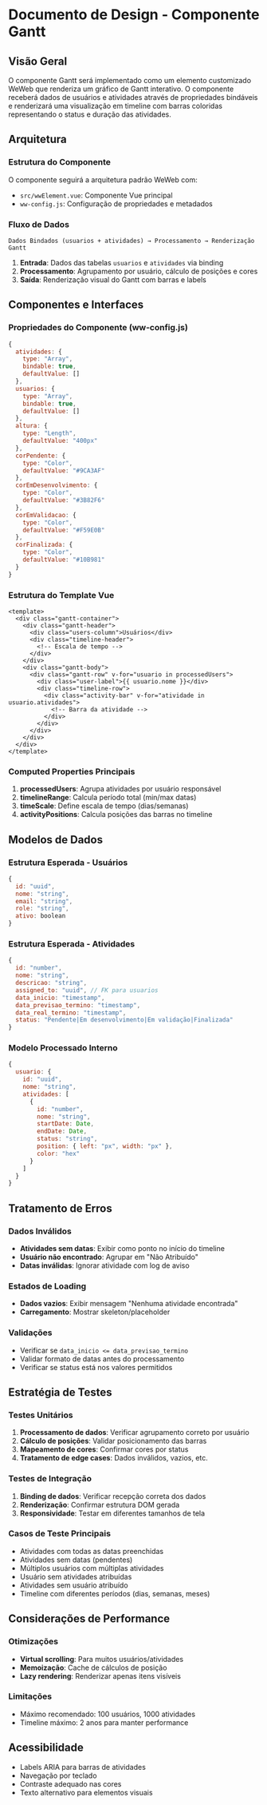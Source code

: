 # Documento de Design - Componente Gantt

## Visão Geral

O componente Gantt será implementado como um elemento customizado WeWeb que renderiza um gráfico de Gantt interativo. O componente receberá dados de usuários e atividades através de propriedades bindáveis e renderizará uma visualização em timeline com barras coloridas representando o status e duração das atividades.

## Arquitetura

### Estrutura do Componente

O componente seguirá a arquitetura padrão WeWeb com:
- `src/wwElement.vue`: Componente Vue principal
- `ww-config.js`: Configuração de propriedades e metadados

### Fluxo de Dados

```
Dados Bindados (usuarios + atividades) → Processamento → Renderização Gantt
```

1. **Entrada**: Dados das tabelas `usuarios` e `atividades` via binding
2. **Processamento**: Agrupamento por usuário, cálculo de posições e cores
3. **Saída**: Renderização visual do Gantt com barras e labels

## Componentes e Interfaces

### Propriedades do Componente (ww-config.js)

```javascript
{
  atividades: {
    type: "Array",
    bindable: true,
    defaultValue: []
  },
  usuarios: {
    type: "Array", 
    bindable: true,
    defaultValue: []
  },
  altura: {
    type: "Length",
    defaultValue: "400px"
  },
  corPendente: {
    type: "Color",
    defaultValue: "#9CA3AF"
  },
  corEmDesenvolvimento: {
    type: "Color", 
    defaultValue: "#3B82F6"
  },
  corEmValidacao: {
    type: "Color",
    defaultValue: "#F59E0B"
  },
  corFinalizada: {
    type: "Color",
    defaultValue: "#10B981"
  }
}
```

### Estrutura do Template Vue

```vue
<template>
  <div class="gantt-container">
    <div class="gantt-header">
      <div class="users-column">Usuários</div>
      <div class="timeline-header">
        <!-- Escala de tempo -->
      </div>
    </div>
    <div class="gantt-body">
      <div class="gantt-row" v-for="usuario in processedUsers">
        <div class="user-label">{{ usuario.nome }}</div>
        <div class="timeline-row">
          <div class="activity-bar" v-for="atividade in usuario.atividades">
            <!-- Barra da atividade -->
          </div>
        </div>
      </div>
    </div>
  </div>
</template>
```

### Computed Properties Principais

1. **processedUsers**: Agrupa atividades por usuário responsável
2. **timelineRange**: Calcula período total (min/max datas)
3. **timeScale**: Define escala de tempo (dias/semanas)
4. **activityPositions**: Calcula posições das barras no timeline

## Modelos de Dados

### Estrutura Esperada - Usuários
```javascript
{
  id: "uuid",
  nome: "string",
  email: "string", 
  role: "string",
  ativo: boolean
}
```

### Estrutura Esperada - Atividades
```javascript
{
  id: "number",
  nome: "string",
  descricao: "string",
  assigned_to: "uuid", // FK para usuarios
  data_inicio: "timestamp",
  data_previsao_termino: "timestamp", 
  data_real_termino: "timestamp",
  status: "Pendente|Em desenvolvimento|Em validação|Finalizada"
}
```

### Modelo Processado Interno
```javascript
{
  usuario: {
    id: "uuid",
    nome: "string",
    atividades: [
      {
        id: "number",
        nome: "string", 
        startDate: Date,
        endDate: Date,
        status: "string",
        position: { left: "px", width: "px" },
        color: "hex"
      }
    ]
  }
}
```

## Tratamento de Erros

### Dados Inválidos
- **Atividades sem datas**: Exibir como ponto no início do timeline
- **Usuário não encontrado**: Agrupar em "Não Atribuído"
- **Datas inválidas**: Ignorar atividade com log de aviso

### Estados de Loading
- **Dados vazios**: Exibir mensagem "Nenhuma atividade encontrada"
- **Carregamento**: Mostrar skeleton/placeholder

### Validações
- Verificar se `data_inicio <= data_previsao_termino`
- Validar formato de datas antes do processamento
- Verificar se status está nos valores permitidos

## Estratégia de Testes

### Testes Unitários
1. **Processamento de dados**: Verificar agrupamento correto por usuário
2. **Cálculo de posições**: Validar posicionamento das barras
3. **Mapeamento de cores**: Confirmar cores por status
4. **Tratamento de edge cases**: Dados inválidos, vazios, etc.

### Testes de Integração
1. **Binding de dados**: Verificar recepção correta dos dados
2. **Renderização**: Confirmar estrutura DOM gerada
3. **Responsividade**: Testar em diferentes tamanhos de tela

### Casos de Teste Principais
- Atividades com todas as datas preenchidas
- Atividades sem datas (pendentes)
- Múltiplos usuários com múltiplas atividades
- Usuário sem atividades atribuídas
- Atividades sem usuário atribuído
- Timeline com diferentes períodos (dias, semanas, meses)

## Considerações de Performance

### Otimizações
- **Virtual scrolling**: Para muitos usuários/atividades
- **Memoização**: Cache de cálculos de posição
- **Lazy rendering**: Renderizar apenas itens visíveis

### Limitações
- Máximo recomendado: 100 usuários, 1000 atividades
- Timeline máximo: 2 anos para manter performance

## Acessibilidade

- Labels ARIA para barras de atividades
- Navegação por teclado
- Contraste adequado nas cores
- Texto alternativo para elementos visuais